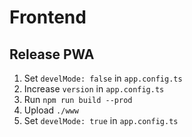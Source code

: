 # Frontend

## Release PWA

1. Set `develMode: false` in `app.config.ts`
2. Increase `version` in `app.config.ts`
3. Run `npm run build --prod`
4. Upload `./www`
5. Set `develMode: true` in `app.config.ts`
